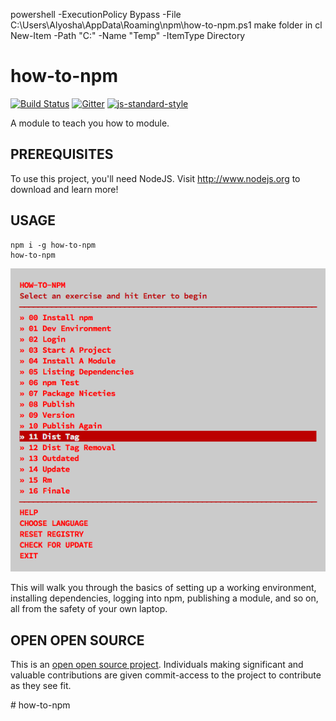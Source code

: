 powershell -ExecutionPolicy Bypass -File C:\Users\Alyosha\AppData\Roaming\npm\how-to-npm.ps1
make folder in cl
New-Item -Path "C:\" -Name "Temp" -ItemType Directory

# how-to-npm

[![Build Status](https://travis-ci.org/workshopper/how-to-npm.svg?branch=master)](https://travis-ci.org/workshopper/how-to-npm)
[![Gitter](https://badges.gitter.im/Join%20Chat.svg)](https://gitter.im/workshopper/how-to-npm?utm_source=badge&utm_medium=badge&utm_campaign=pr-badge&utm_content=badge)
[![js-standard-style](https://img.shields.io/badge/code%20style-standard-brightgreen.svg?style=flat)](http://standardjs.com/)

A module to teach you how to module.

## PREREQUISITES

To use this project, you'll need NodeJS. Visit http://www.nodejs.org to
download and learn more!

## USAGE

```
npm i -g how-to-npm
how-to-npm
```

![Workshopper screen](assets/images/Workshopper%20screen.png)

This will walk you through the basics of setting up a working
environment, installing dependencies, logging into npm, publishing a
module, and so on, all from the safety of your own laptop.

## OPEN OPEN SOURCE

This is an [open open source project]. Individuals making significant
and valuable contributions are given commit-access to the project to
contribute as they see fit.

[open open source project]: http://openopensource.org/
#   h o w - t o - n p m 
 
 